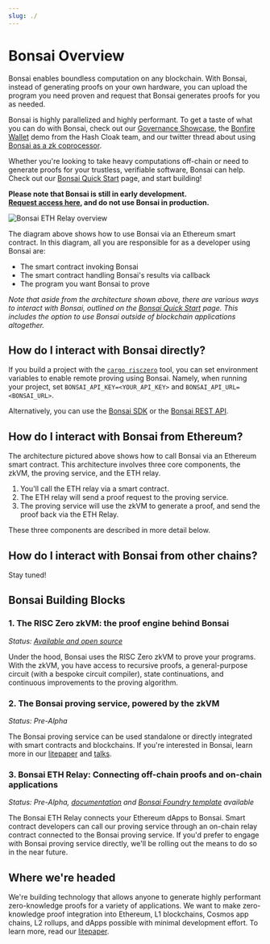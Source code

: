 ```yaml
---
slug: ./
---
```


# Bonsai Overview

Bonsai enables boundless computation on any blockchain.
With Bonsai, instead of generating proofs on your own hardware, you can upload the program you need proven and request that Bonsai generates proofs for you as needed.

Bonsai is highly parallelized and highly performant. To get a taste of what you can do with Bonsai, check out our [Governance Showcase], the [Bonfire Wallet] demo from the Hash Cloak team, and our twitter thread about using [Bonsai as a zk coprocessor].

Whether you're looking to take heavy computations off-chain or need to generate proofs for your trustless, verifiable software, Bonsai can help.
Check out our [Bonsai Quick Start] page, and start building!

**Please note that Bonsai is still in early development. <br/>
[Request access here], and do not use Bonsai in production.**

![Bonsai ETH Relay overview](/img/eth-relay-diagram.jpg)

<!-- revise diagram with "you create"/"bonsai creates" colors -->

The diagram above shows how to use Bonsai via an Ethereum smart contract.
In this diagram, all you are responsible for as a developer using Bonsai are:

- The smart contract invoking Bonsai
- The smart contract handling Bonsai's results via callback
- The program you want Bonsai to prove

_Note that aside from the architecture shown above, there are various ways to interact with Bonsai, outlined on the [Bonsai Quick Start] page. This includes the option to use Bonsai outside of blockchain applications altogether._

## How do I interact with Bonsai directly?

If you build a project with the [`cargo risczero`] tool, you can set environment variables to enable remote proving using Bonsai. Namely, when running your project, set `BONSAI_API_KEY=<YOUR_API_KEY>` and `BONSAI_API_URL=<BONSAI_URL>`.

Alternatively, you can use the [Bonsai SDK] or the [Bonsai REST API].

## How do I interact with Bonsai from Ethereum?

The architecture pictured above shows how to call Bonsai via an Ethereum smart contract. This architecture involves three core components, the zkVM, the proving service, and the ETH relay.

1. You'll call the ETH relay via a smart contract.
2. The ETH relay will send a proof request to the proving service.
3. The proving service will use the zkVM to generate a proof, and send the proof back via the ETH Relay.

These three components are described in more detail below.

## How do I interact with Bonsai from other chains?

Stay tuned!

## Bonsai Building Blocks

### 1. The RISC Zero zkVM: the proof engine behind Bonsai

_Status: [Available and open source](https://github.com/risc0/risc0)_

Under the hood, Bonsai uses the RISC Zero zkVM to prove your programs. With the zkVM, you have access to recursive proofs, a general-purpose circuit (with a bespoke circuit compiler), state continuations, and continuous improvements to the proving algorithm.

### 2. The Bonsai proving service, powered by the zkVM

_Status: Pre-Alpha_

The Bonsai proving service can be used standalone or directly integrated with smart contracts and blockchains. If you're interested in Bonsai, learn more in our [litepaper] and [talks](https://youtu.be/nVAs2i-_Iyo?t=3044).

### 3. Bonsai ETH Relay: Connecting off-chain proofs and on-chain applications

_Status: Pre-Alpha, [documentation](./bonsai-on-eth.md) and [Bonsai Foundry template](https://github.com/risc0/bonsai-foundry-template) available_

The Bonsai ETH Relay connects your Ethereum dApps to Bonsai. Smart contract developers can call our proving service through an on-chain relay contract connected to the Bonsai proving service. If you'd prefer to engage with Bonsai proving service directly, we'll be rolling out the means to do so in the near future.

## Where we're headed

We're building technology that allows anyone to generate highly performant zero-knowledge proofs for a variety of applications. We want to make zero-knowledge proof integration into Ethereum, L1 blockchains, Cosmos app chains, L2 rollups, and dApps possible with minimal development effort. To learn more, read our [litepaper].

[waitlist]: https://bonsai.xyz/apply
[litepaper]: /litepaper
[zkVM]: ../zkvm/zkvm_overview.md
[Request access here]: https://bonsai.xyz/apply
[`cargo risczero`]: https://docs.rs/cargo-risczero/latest/cargo_risczero/
[Bonsai SDK]: https://crates.io/crates/bonsai-sdk
[Bonsai REST API]: https://api.bonsai.xyz/swagger-ui/
[Bonsai Quick Start]: quickstart.md
[Bonsai as a zk coprocessor]: https://twitter.com/RiscZero/status/1677316664772132864
[Bonfire Wallet]: https://twitter.com/RiscZero/status/1673692915401629698
[Governance Showcase]: https://github.com/risc0/risc0/tree/release-0.19/bonsai/examples/governance#readme

